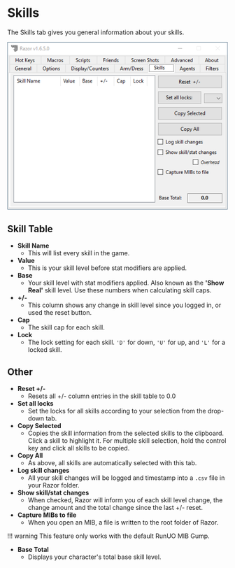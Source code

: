 # Skills

The Skills tab gives you general information about your skills.

![skills](images/skills.png)

## Skill Table

* **Skill Name**
    - This will list every skill in the game.
* **Value**
    - This is your skill level before stat modifiers are applied.
* **Base**
    - Your skill level with stat modifiers applied. Also known as the **'Show Real'** skill level. Use these numbers when calculating skill caps.
* **+/-**
    - This column shows any change in skill level since you logged in, or used the reset button.
* **Cap**
    - The skill cap for each skill.
* **Lock**
    - The lock setting for each skill. `'D'` for down, `'U'` for up, and `'L'` for a locked skill.

## Other

* **Reset +/-**
    - Resets all +/- column entries in the skill table to 0.0
* **Set all locks**
    - Set the locks for all skills according to your selection from the drop-down tab.
* **Copy Selected**
    - Copies the skill information from the selected skills to the clipboard. Click a skill to highlight it. For multiple skill selection, hold the control key and click all skills to be copied.
* **Copy All**
    - As above, all skills are automatically selected with this tab.
* **Log skill changes**
    - All your skill changes will be logged and timestamp into a `.csv` file in your Razor folder.
* **Show skill/stat changes**
    - When checked, Razor will inform you of each skill level change, the change amount and the total change since the last +/- reset.
* **Capture MIBs to file**
    - When you open an MIB, a file is written to the root folder of Razor.

!!! warning
    This feature only works with the default RunUO MIB Gump.

* **Base Total**
    - Displays your character's total base skill level.